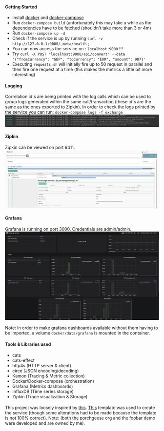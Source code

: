 #### Getting Started
- Install [docker](https://docs.docker.com/install/) and [docker-compose](https://docs.docker.com/compose/install/)
- Run `docker-compose build` (unfortunately this may take 
a while as the dependencies have to be fetched (shouldn't take more than 3 or 4m)
- Run `docker-compose up -d` 
- Check if the  service is up by running `curl -v http://127.0.0.1:9000/_meta/health` ; 
- You can now access the service on : `localhost:9000` !!!
- Try `curl -X POST "localhost:9000/api/convert" --data '{"fromCurrency": "GBP", "toCurrency": "EUR", "amount": 987}'`
- Executing `requests.sh` will initially fire up to 50 request in parallel and then fire one request at a time (this makes the metrics a little bit more interesting)


#### Logging
Correlation id's are being printed with the log calls which can be used to group logs generated
within the same call/transaction (these id's are the same as the ones exported to Zipkin).
In order to check the logs printed by the service you can run:
`docker-compose logs -f exchange`
![](imgs/logs.png)

#### Zipkin 
Zipkin can be viewed on port 9411.
![](imgs/zipkin.png)


#### Grafana
Grafana is running on port 3000. Credentials are admin/admin.
 ![](imgs/grafana.png)
 
Note: In order to make grafana dashboards available without them having to be imported, a volume `docker/data/grafana` is mounted in the 
container.

#### Tools & Libraries used
- cats
- cats-effect 
- http4s (HTTP server & client)
- circe (JSON encoding/decoding)
- Kamon (Tracing & Metric collection)
- Docker/Docker-compose (orchestration)
- Grafana (Metrics dashboards)
- InfluxDB (Time series storage)
- Zipkin (Trace visualization & Storage)

#### 
This project was loosely inspired by [this](https://github.com/cmcmteixeira/foobar-tracing-demo). [This](https://github.com/porchgeese/service.g8) template was used to create the service (though some alterations had to be made because the template is not 100% correct). 
Note:  (both the porchgeese org and the foobar demo were developed and are owned by me).
